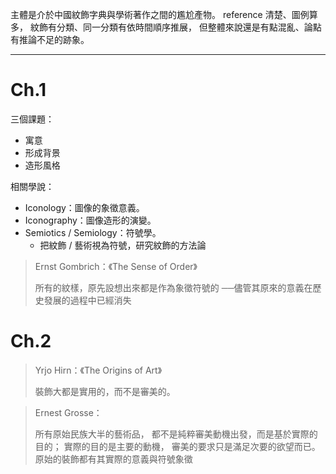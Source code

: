 主體是介於中國紋飾字典與學術著作之間的尷尬產物。
reference 清楚、圖例算多，
紋飾有分類、同一分類有依時間順序推展，
但整體來說還是有點混亂、論點有推論不足的跡象。

----------------------------------------------------------------------


Ch.1
====

三個課題：

- 寓意
- 形成背景
- 造形風格

相關學說：

- Iconology：圖像的象徵意義。
- Iconography：圖像造形的演變。
- Semiotics / Semiology：符號學。
	- 把紋飾 / 藝術視為符號，研究紋飾的方法論

> Ernst Gombrich：《The Sense of Order》
>
> 所有的紋樣，原先設想出來都是作為象徵符號的
> ──儘管其原來的意義在歷史發展的過程中已經消失


Ch.2
====

> Yrjo Hirn：《The Origins of Art》
>
> 裝飾大都是實用的，而不是審美的。

> Ernest Grosse：
> 
> 所有原始民族大半的藝術品，
> 都不是純粹審美動機出發，而是基於實際的目的；
> 實際的目的是主要的動機，
> 審美的要求只是滿足次要的欲望而已。
> 原始的裝飾都有其實際的意義與符號象徵

